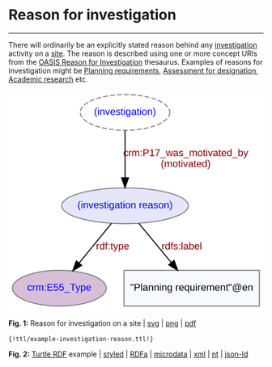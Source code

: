 # Reason for investigation
***

There will ordinarily be an explicitly stated reason behind any [investigation](ld4he-investigation.md) activity on a [site](ld4he-site.md). The reason is described using one or more concept URIs from the [OASIS Reason for Investigation](http://purl.org/heritagedata/schemes/ee833bdc-4cf1-4fbf-9282-29e75655855d) thesaurus. Examples of reasons for investigation might be [Planning requirements](http://purl.org/heritagedata/schemes/ee833bdc-4cf1-4fbf-9282-29e75655855d/concepts/11e58ff4-9432-4452-a364-6b22e1696944), [Assessment for designation](http://purl.org/heritagedata/schemes/ee833bdc-4cf1-4fbf-9282-29e75655855d/concepts/e2ebd0a4-8fe7-4cec-b5a0-977baff7b42c), [Academic research](http://purl.org/heritagedata/schemes/ee833bdc-4cf1-4fbf-9282-29e75655855d/concepts/ef4a9489-1107-4d9c-8f76-bd65b2da9a51) etc.
 
![investigation-reason](img/ld4he-investigation-reason.svg "Reason for Investigation")

**Fig. 1:** Reason for investigation on a site | [svg](img/ld4he-investigation-reason.svg) | [png](img/ld4he-investigation-reason.png) | [pdf](img/ld4he-investigation-reason.pdf)

```turtle
{!ttl/example-investigation-reason.ttl!}
```
**Fig. 2:** [Turtle RDF](https://www.w3.org/TR/turtle/) example 
| [styled](https://cdn.rawgit.com/niklasl/ldtr/v0.2.2/demo/?url=https://cbinding.github.io/LD4HE/ttl/example-investigation-reason.ttl)
| [RDFa](http://rdf-translator.appspot.com/convert/n3/rdfa/html/https://cbinding.github.io/LD4HE/ttl/example-investigation-reason.ttl)
| [microdata](http://rdf-translator.appspot.com/convert/n3/microdata/html/https://cbinding.github.io/LD4HE/ttl/example-investigation-reason.ttl)
| [xml](http://rdf-translator.appspot.com/convert/n3/xml/html/https://cbinding.github.io/LD4HE/ttl/example-investigation-reason.ttl) 
| [nt](http://rdf-translator.appspot.com/convert/n3/nt/html/https://cbinding.github.io/LD4HE/ttl/example-investigation-reason.ttl)
| [json-ld](http://rdf-translator.appspot.com/convert/n3/json-ld/html/https://cbinding.github.io/LD4HE/ttl/example-investigation-reason.ttl)
